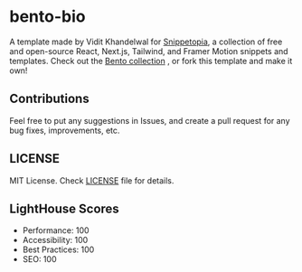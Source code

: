 # bento-bio

A template made by Vidit Khandelwal for [Snippetopia](https://snippetopia.xyz), a collection of free and open-source React, Next.js, Tailwind, and Framer Motion snippets and templates. Check out the [Bento collection](https://snippetopia.xyz/bento) , or fork this template and make it own!

## Contributions

Feel free to put any suggestions in Issues, and create a pull request for any bug fixes, improvements, etc. 

## LICENSE

MIT License. Check [LICENSE](https://github.com/csvidit/inverno-portfolio/blob/main/LICENSE) file for details. 

## LightHouse Scores

* Performance: 100
* Accessibility: 100
* Best Practices: 100
* SEO: 100

